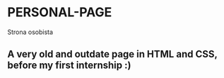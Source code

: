 # PERSONAL-PAGE
Strona osobista
## A very old and outdate page in HTML and CSS, before my first internship :)
